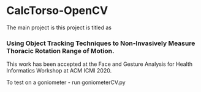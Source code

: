 # CalcTorso-OpenCV

The main project is this project is titled as 
### Using Object Tracking Techniques to Non-Invasively Measure Thoracic Rotation Range of Motion. 

This work has been accepted at the Face and Gesture Analysis for Health Informatics Workshop at ACM ICMI 2020. 

To test on a goniometer - run goniometerCV.py